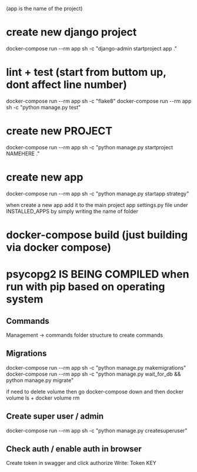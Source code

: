 (app is the name of the project)

# create new django project
docker-compose run --rm app sh -c "django-admin startproject app ."

# lint + test (start from buttom up, dont affect line number)
docker-compose run --rm app sh -c "flake8"
docker-compose run --rm app sh -c "python manage.py test"
# create new PROJECT
docker-compose run --rm app sh -c "python manage.py startproject NAMEHERE ."

# create new app
docker-compose run --rm app sh -c "python manage.py startapp strategy"

when create a new app add it to the main project app settings.py file under INSTALLED_APPS by simply writing the name of folder

# docker-compose build (just building via docker compose)

# psycopg2 IS BEING COMPILED when run with pip based on operating system

## Commands
Management -> commands folder structure to create commands

## Migrations

docker-compose run --rm app sh -c "python manage.py makemigrations"
docker-compose run --rm app sh -c "python manage.py wait_for_db && python manage.py migrate"

if need to delete volume then go docker-compose down and then docker volume ls + docker volume rm


## Create super user / admin

docker-compose run --rm app sh -c "python manage.py createsuperuser"

## Check auth / enable auth in browser

Create token in swagger and click authorize
Write: Token KEY
